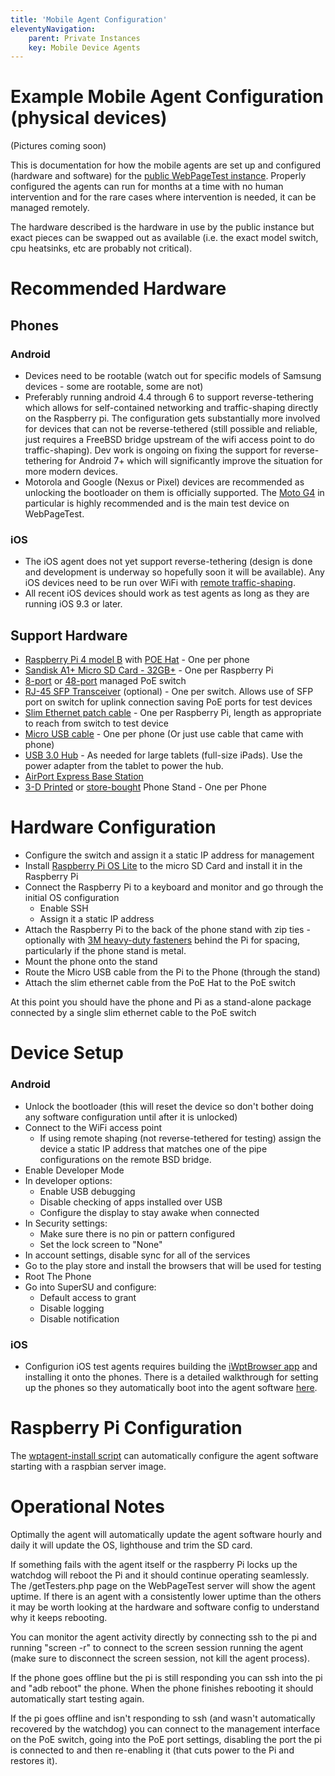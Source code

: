 ```yaml
---
title: 'Mobile Agent Configuration'
eleventyNavigation:
    parent: Private Instances 
    key: Mobile Device Agents
---
```

# Example Mobile Agent Configuration (physical devices)
(Pictures coming soon)

This is documentation for how the mobile agents are set up and configured (hardware and software) for the [public WebPageTest instance](https://www.webpagetest.org/). Properly configured the agents can run for months at a time with no human intervention and for the rare cases where intervention is needed, it can be managed remotely.

The hardware described is the hardware in use by the public instance but exact pieces can be swapped out as available (i.e. the exact model switch, cpu heatsinks, etc are probably not critical).

# Recommended Hardware
## Phones
### Android
* Devices need to be rootable (watch out for specific models of Samsung devices - some are rootable, some are not)
* Preferably running android 4.4 through 6 to support reverse-tethering  which allows for self-contained networking and traffic-shaping directly on the Raspberry pi.  The configuration gets substantially more involved for devices that can not be reverse-tethered (still possible and reliable, just requires a FreeBSD bridge upstream of the wifi access point to do traffic-shaping).  Dev work is ongoing on fixing the support for reverse-tethering for Android 7+ which will significantly improve the situation for more modern devices.
* Motorola and Google (Nexus or Pixel) devices are recommended as unlocking the bootloader on them is officially supported. The [Moto G4](https://www.amazon.com/gp/product/B01DZJFSZ4/ref=oh_aui_search_detailpage?ie=UTF8&psc=1) in particular is highly recommended and is the main test device on WebPageTest.

### iOS
* The iOS agent does not yet support reverse-tethering (design is done and development is underway so hopefully soon it will be available). Any iOS devices need to be run over WiFi with [remote traffic-shaping](https://github.com/WPO-Foundation/webpagetest/blob/master/docs/Private%20Instances/MobileAgentRaspberryPi.md#traffic-shaping).
* All recent iOS devices should work as test agents as long as they are running iOS 9.3 or later.

## Support Hardware
* [Raspberry Pi 4 model B](https://www.raspberrypi.org/products/raspberry-pi-4-model-b/) with [POE Hat](https://www.raspberrypi.org/products/poe-hat/) - One per phone
* [Sandisk A1+ Micro SD Card - 32GB+](https://shop.westerndigital.com/c/memory-cards.SD.microsd_cards) - One per Raspberry Pi
* [8-port](https://www.amazon.com/gp/product/B00LW9A328/ref=oh_aui_search_detailpage?ie=UTF8&psc=1) or [48-port](https://www.amazon.com/NETGEAR-ProSAFE-GS752TP-Gigabit-GS752TP-100NAS/dp/B00BGTPQO4/) managed PoE switch
* [RJ-45 SFP Transceiver](https://www.amazon.com/gp/product/B01FRQJ1Y2/ref=oh_aui_search_detailpage?ie=UTF8&psc=1) (optional) - One per switch. Allows use of SFP port on switch for uplink connection saving PoE ports for test devices
* [Slim Ethernet patch cable](https://www.amazon.com/gp/product/B01BGV2ZC2/ref=oh_aui_search_detailpage?ie=UTF8&psc=1) - One per Raspberry Pi, length as appropriate to reach from switch to test device
* [Micro USB cable](https://www.amazon.com/gp/product/B00UFG5GVM/ref=oh_aui_search_detailpage?ie=UTF8&psc=1) - One per phone (Or just use cable that came with phone)
* [USB 3.0 Hub](https://www.amazon.com/gp/product/B06XG5CP6D/ref=oh_aui_search_detailpage?ie=UTF8&psc=1) - As needed for large tablets (full-size iPads). Use the power adapter from the tablet to power the hub.
* [AirPort Express Base Station](https://www.amazon.com/gp/product/B008ALA2RC/ref=oh_aui_search_detailpage?ie=UTF8&psc=1)
* [3-D Printed](https://www.tinkercad.com/things/3SfNUY30eFd-shelf-large-vertical-phone-stand-85mm-max-width) or [store-bought](https://www.amazon.com/dp/B07438NMTX/) Phone Stand - One per Phone

# Hardware Configuration
* Configure the switch and assign it a static IP address for management
* Install [Raspberry Pi OS Lite](https://www.raspberrypi.org/software/operating-systems/#raspberry-pi-os-32-bit) to the micro SD Card and install it in the Raspberry Pi
* Connect the Raspberry Pi to a keyboard and monitor and go through the initial OS configuration
    * Enable SSH
    * Assign it a static IP address
* Attach the Raspberry Pi to the back of the phone stand with zip ties - optionally with [3M heavy-duty fasteners](https://www.amazon.com/gp/product/B00PX0R8W0/ref=oh_aui_search_detailpage?ie=UTF8&psc=1) behind the Pi for spacing, particularly if the phone stand is metal.
* Mount the phone onto the stand
* Route the Micro USB cable from the Pi to the Phone (through the stand)
* Attach the slim ethernet cable from the PoE Hat to the PoE switch

At this point you should have the phone and Pi as a stand-alone package connected by a single slim ethernet cable to the PoE switch

# Device Setup

### Android
* Unlock the bootloader (this will reset the device so don't bother doing any software configuration until after it is unlocked)
* Connect to the WiFi access point
    * If using remote shaping (not reverse-tethered for testing) assign the device a static IP address that matches one of the pipe configurations on the remote BSD bridge.
* Enable Developer Mode
* In developer options:
    * Enable USB debugging
    * Disable checking of apps installed over USB
    * Configure the display to stay awake when connected
* In Security settings:
    * Make sure there is no pin or pattern configured
    * Set the lock screen to "None"
* In account settings, disable sync for all of the services
* Go to the play store and install the browsers that will be used for testing
* Root The Phone
* Go into SuperSU and configure:
    * Default access to grant
    * Disable logging
    * Disable notification

### iOS
* Configurion iOS test agents requires building the [iWptBrowser app](https://github.com/WPO-Foundation/iWptBrowser) and installing it onto the phones.  There is a detailed walkthrough for setting up the phones so they automatically boot into the agent software [here](https://github.com/WPO-Foundation/iWptBrowser/blob/master/docs/walkthrough.md).

# Raspberry Pi Configuration
The [wptagent-install script](https://github.com/WPO-Foundation/wptagent-install#raspberry-pi-raspbian-stretch) can automatically configure the agent software starting with a raspbian server image.

# Operational Notes

Optimally the agent will automatically update the agent software hourly and daily it will update the OS, lighthouse and trim the SD card.

If something fails with the agent itself or the raspberry Pi locks up the watchdog will reboot the Pi and it should continue operating seamlessly.  The /getTesters.php page on the WebPageTest server will show the agent uptime.  If there is an agent with a consistently lower uptime than the others it may be worth looking at the hardware and software config to understand why it keeps rebooting.

You can monitor the agent activity directly by connecting ssh to the pi and running "screen -r" to connect to the screen session running the agent (make sure to disconnect the screen session, not kill the agent process).

If the phone goes offline but the pi is still responding you can ssh into the pi and "adb reboot" the phone.  When the phone finishes rebooting it should automatically start testing again.

If the pi goes offline and isn't responding to ssh (and wasn't automatically recovered by the watchdog) you can connect to the management interface on the PoE switch, going into the PoE port settings, disabling the port the pi is connected to and then re-enabling it (that cuts power to the Pi and restores it).
